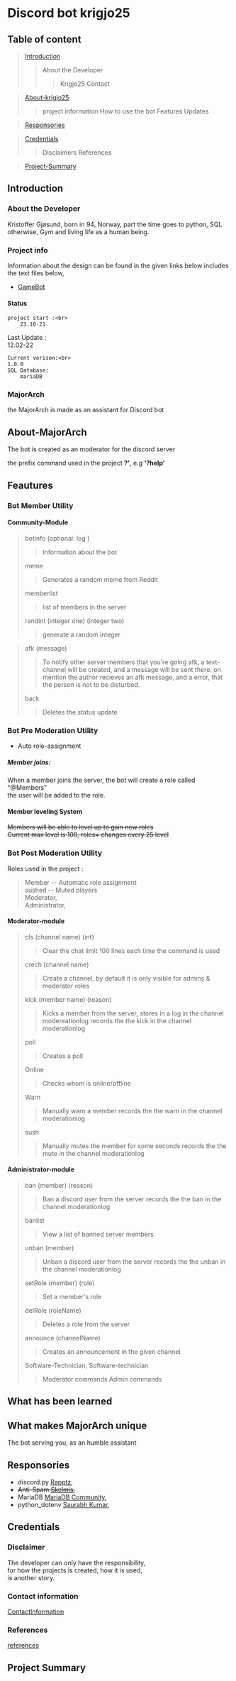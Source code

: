 # Discord bot krigjo25

## Table of content

> [Introduction](#Introduction)
>> About the Developer
>>> Krigjo25
>>> Contact

> [About-krigjo25](#About-krigjo25)
>> project information 
>> How to use the bot
>> Features
>> Updates

> [Responsories](#Responsories)

> [Credentials](#Credentials)
>> Disclaimers
>> References

> [Project-Summary](#project-Summary)

## Introduction

### About the Developer

Kristoffer Gjøsund, born in 94, Norway, part the time goes to python, SQL
otherwise, Gym and living life as a human being.

### Project info

Information about the design can be found in the given links below
includes the text files below,

*   [GameBot](https://github.com/krigjo25/Discord/tree/main/gameBot/design/gameBot.md)


#### Status

    project start :<br>
        23.10-21

   Last Update :<br>
        12.02-22

    Current verison:<br>
    1.0.0
    SQL Database:
        mariaDB

### MajorArch

the MajorArch is made as an assistant for Discord bot<br>

## About-MajorArch
The bot is created as an moderator for the discord server

the prefix command used in the project  **?'**, e.g **'?help'**

## Feautures

### Bot Member Utility

#### Community-Module

> botinfo (optional: log )
>> Information about the bot
>
> meme
>> Generates a random meme from Reddit
>
> memberlist
>> list of members in the server
>
> randint (integer one) (integer two)
>> generate a random integer

> afk (message)
>> To notify other server members that you're going afk, 
>> a text-channel will be created, and a message will be sent there.
>> on mention the author recieves an afk message, and a error, that the person is not to be disturbed.
>
> back
>> Deletes the status update


### Bot Pre Moderation Utility

* Auto role-assignment

##### Member joins:

When a member joins the server, the bot will create a role called "@Members"<br>
the user will be added to the role.<br>

#### Member leveling System

~~Members will be able to level up to gain new roles~~<br>
~~Current max level is 100, roles+ changes every 25 level~~<br>



### Bot Post Moderation Utility

Roles used in the project :

> Member        --  Automatic role assignment<br>
> sushed        --  Muted players<br>
> Moderator,<br>
> Administrator,<br>

#### Moderator-module

> cls (channel name) (int)
>> Clear the chat limit 100 lines each time the command is used
>
> crech (channel name)
>> Create a channel, by default it is only visible for admins & moderator roles
>
> kick (member name) (reason)
>> Kicks a member from the server, stores in a log in the channel modereationlog
>> records the the kick in the channel moderationlog
>
> poll
>> Creates a poll
>
>   Online
>>  Checks whom is online/offline
>
>   Warn
>>  Manually warn a member
>> records the the warn in the channel moderationlog
>
>   sush
>>   Manually mutes the member for some seconds
>> records the the mute in the channel moderationlog

#### Administrator-module

> ban (member) (reason)
>> Ban a discord user from the server
>> records the the ban in the channel moderationlog
>
> banlist
>> View a list of banned server members
>                           
> unban (member)
>> Unban a discord user from the server
>> records the the unban in the channel moderationlog
>
> setRole (member) (role)
>> Set a member's role
>
> delRole (roleName)
>> Deletes a role from the server
>
>announce (channelName)
>> Creates an announcement in the given channel
>
>
> Software-Technician, Software-technician
>> Moderator commands
>> Admin commands

## What has been learned 


## What makes MajorArch unique

The bot serving you, as an humble assistant

## Responsories

- discord.py [Rapptz](https://github.com/Rapptz/discord.py),  <br>
- ~~Anti-Spam [Skelmis](https://github.com/Skelmis/DPY-Anti-Spam/commits?author=Skelmis),~~<br>
- MariaDB [MariaDB Community](https://github.com/mariadb-corporation/mariadb-connector-python), <br>
- python_dotenv [Saurabh Kumar](https://github.com/motdotla/dotenv),<br>


 

## Credentials

### Disclaimer

The developer can only have the responsibility,<br>
for how the projects is created, how it is used,<br>
is another story.

### Contact information


[ContactInformation](https://github.com/krigjo25/Discord/blob/main/krigjo25/read-me.md)

### References

[references](https://github.com/krigjo25/Discord/blob/main/krigjo25/read-me.md)

## Project Summary

